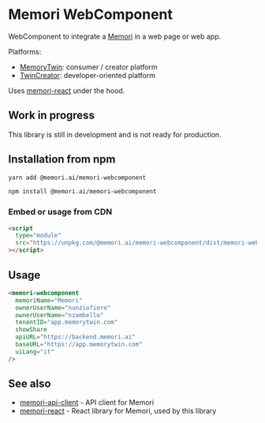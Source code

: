 # Memori WebComponent

WebComponent to integrate a [Memori](https://memori.ai) in a web page or web app.

Platforms:

- [MemoryTwin](https://app.memorytwin.com/en): consumer / creator platform
- [TwinCreator](https://app.twincreator.com/en): developer-oriented platform

Uses [memori-react](https://github.com/memori-ai/memori-react) under the hood.

## Work in progress

This library is still in development and is not ready for production.

## Installation from npm

```bash
yarn add @memori.ai/memori-webcomponent
```

```bash
npm install @memori.ai/memori-webcomponent
```

### Embed or usage from CDN

```html
<script
  type="module"
  src="https://unpkg.com/@memori.ai/memori-webcomponent/dist/memori-webcomponent.js"
></script>
```

## Usage

```html
<memori-webcomponent
  memoriName="Memori"
  ownerUserName="nunziofiore"
  ownerUserName="nzambello"
  tenantID="app.memorytwin.com"
  showShare
  apiURL="https://backend.memori.ai"
  baseURL="https://app.memorytwin.com"
  uiLang="it"
/>
```

## See also

- [memori-api-client](https://github.com/memori-ai/memori-api-client) - API client for Memori
- [memori-react](https://github.com/memori-ai/memori-react) - React library for Memori, used by this library
